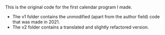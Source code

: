 This is the original code for the first calendar program I made.
- The v1 folder contains the unmodified (apart from the author field) code that was made in 2021.
- The v2 folder contains a translated and slightly refactored version.
